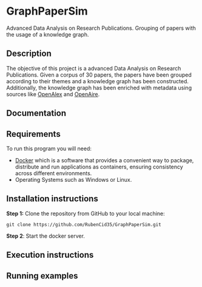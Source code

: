 # GraphPaperSim
Advanced Data Analysis on Research Publications. Grouping of papers with the usage of a knowledge graph.

## Description
The objective of this project is a advanced Data Analysis on Research Publications. Given a corpus of 30 papers, the papers have been grouped according to their themes and a knowledge graph has been constructed. Additionally, the knowledge graph has been enriched with metadata using sources like [OpenAlex](https://openalex.org/) and [OpenAire](https://explore.openaire.eu/).


## Documentation


## Requirements
To run this program you will need:
* [Docker](https://docs.docker.com/engine/install/) which is a software that provides a convenient way to package, distribute and run applications as containers, ensuring consistency across different environments.
* Operating Systems such as Windows or Linux.

## Installation instructions
**Step 1:** Clone the repository from GitHub to your local machine:

```
git clone https://github.com/RubenCid35/GraphPaperSim.git
```

**Step 2**: Start the docker server.


## Execution instructions


## Running examples
